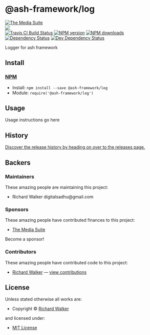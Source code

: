 <!-- TITLE/ -->

<h1>@ash-framework/log</h1>

<!-- /TITLE -->


<!-- BADGES/ -->

<span class="badge-badge"><a href="https://mediasuite.co.nz" title="The Media Suite"><img src="https://mediasuite.co.nz/ms-badge.png" alt="The Media Suite" /></a></span>
<br class="badge-separator" />
<span class="badge-badge"><a href="https://nodei.co/npm/@ash-framework/log"><img src="https://nodei.co/npm/@ash-framework/log.png?downloads=true&stars=true" /></a></span>
<br class="badge-separator" />
<span class="badge-travisci"><a href="http://travis-ci.org/ash-framework/log" title="Check this project's build status on TravisCI"><img src="https://img.shields.io/travis/ash-framework/log/master.svg" alt="Travis CI Build Status" /></a></span>
<span class="badge-npmversion"><a href="https://npmjs.org/package/@ash-framework/log" title="View this project on NPM"><img src="https://img.shields.io/npm/v/@ash-framework/log.svg" alt="NPM version" /></a></span>
<span class="badge-npmdownloads"><a href="https://npmjs.org/package/@ash-framework/log" title="View this project on NPM"><img src="https://img.shields.io/npm/dm/@ash-framework/log.svg" alt="NPM downloads" /></a></span>
<span class="badge-daviddm"><a href="https://david-dm.org/ash-framework/log" title="View the status of this project's dependencies on DavidDM"><img src="https://img.shields.io/david/ash-framework/log.svg" alt="Dependency Status" /></a></span>
<span class="badge-daviddmdev"><a href="https://david-dm.org/ash-framework/log#info=devDependencies" title="View the status of this project's development dependencies on DavidDM"><img src="https://img.shields.io/david/dev/ash-framework/log.svg" alt="Dev Dependency Status" /></a></span>

<!-- /BADGES -->


<!-- DESCRIPTION/ -->

Logger for ash framework

<!-- /DESCRIPTION -->


<!-- INSTALL/ -->

<h2>Install</h2>

<a href="https://npmjs.com" title="npm is a package manager for javascript"><h3>NPM</h3></a><ul>
<li>Install: <code>npm install --save @ash-framework/log</code></li>
<li>Module: <code>require('@ash-framework/log')</code></li></ul>

<!-- /INSTALL -->


## Usage
Usage instructions go here

<!-- HISTORY/ -->

<h2>History</h2>

<a href="https://github.com/ash-framework/log/releases">Discover the release history by heading on over to the releases page.</a>

<!-- /HISTORY -->


<!-- BACKERS/ -->

<h2>Backers</h2>

<h3>Maintainers</h3>

These amazing people are maintaining this project:

<ul><li>Richard Walker digitalsadhu@gmail.com</li></ul>

<h3>Sponsors</h3>

These amazing people have contributed finances to this project:

<ul><li><a href="http://mediasuite.co.nz">The Media Suite</a></li></ul>

Become a sponsor!



<h3>Contributors</h3>

These amazing people have contributed code to this project:

<ul><li><a href="http://lovebeer.nz/">Richard Walker</a> — <a href="https://github.com/ash-framework/log/commits?author=digitalsadhu" title="View the GitHub contributions of Richard Walker on repository ash-framework/log">view contributions</a></li></ul>



<!-- /BACKERS -->


<!-- LICENSE/ -->

<h2>License</h2>

Unless stated otherwise all works are:

<ul><li>Copyright &copy; <a href="http://lovebeer.nz/">Richard Walker</a></li></ul>

and licensed under:

<ul><li><a href="http://spdx.org/licenses/MIT.html">MIT License</a></li></ul>

<!-- /LICENSE -->
